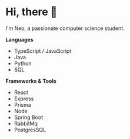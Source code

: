 # Hi, there 👋

I'm Neo, a passionate computer science student.


**Languages**
- TypeScript / JavaScript
- Java
- Python
- SQL


**Frameworks & Tools**
- React
- Express
- Prisma
- Node
- Spring Boot
- RabbitMq
- PostgresSQL
